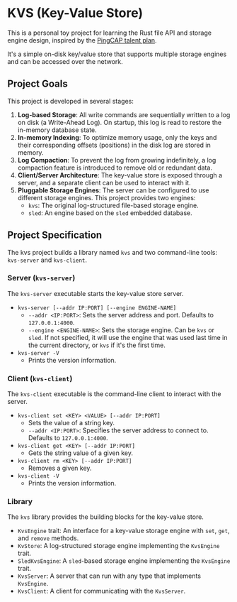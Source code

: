 # KVS (Key-Value Store)

This is a personal toy project for learning the Rust file API and storage engine design, inspired by the [PingCAP talent plan](https://github.com/pingcap/talent-plan).

It's a simple on-disk key/value store that supports multiple storage engines and can be accessed over the network.

## Project Goals

This project is developed in several stages:

1.  **Log-based Storage**: All write commands are sequentially written to a log on disk (a Write-Ahead Log). On startup, this log is read to restore the in-memory database state.
2.  **In-memory Indexing**: To optimize memory usage, only the keys and their corresponding offsets (positions) in the disk log are stored in memory.
3.  **Log Compaction**: To prevent the log from growing indefinitely, a log compaction feature is introduced to remove old or redundant data.
4.  **Client/Server Architecture**: The key-value store is exposed through a server, and a separate client can be used to interact with it.
5.  **Pluggable Storage Engines**: The server can be configured to use different storage engines. This project provides two engines:
    *   `kvs`: The original log-structured file-based storage engine.
    *   `sled`: An engine based on the `sled` embedded database.

## Project Specification

The kvs project builds a library named `kvs` and two command-line tools: `kvs-server` and `kvs-client`.

### Server (`kvs-server`)

The `kvs-server` executable starts the key-value store server.

*   `kvs-server [--addr IP:PORT] [--engine ENGINE-NAME]`
    *   `--addr <IP:PORT>`: Sets the server address and port. Defaults to `127.0.0.1:4000`.
    *   `--engine <ENGINE-NAME>`: Sets the storage engine. Can be `kvs` or `sled`. If not specified, it will use the engine that was used last time in the current directory, or `kvs` if it's the first time.
*   `kvs-server -V`
    *   Prints the version information.

### Client (`kvs-client`)

The `kvs-client` executable is the command-line client to interact with the server.

*   `kvs-client set <KEY> <VALUE> [--addr IP:PORT]`
    *   Sets the value of a string key.
    *   `--addr <IP:PORT>`: Specifies the server address to connect to. Defaults to `127.0.0.1:4000`.
*   `kvs-client get <KEY> [--addr IP:PORT]`
    *   Gets the string value of a given key.
*   `kvs-client rm <KEY> [--addr IP:PORT]`
    *   Removes a given key.
*   `kvs-client -V`
    *   Prints the version information.

### Library

The `kvs` library provides the building blocks for the key-value store.

*   `KvsEngine` trait: An interface for a key-value storage engine with `set`, `get`, and `remove` methods.
*   `KvStore`: A log-structured storage engine implementing the `KvsEngine` trait.
*   `SledKvsEngine`: A `sled`-based storage engine implementing the `KvsEngine` trait.
*   `KvsServer`: A server that can run with any type that implements `KvsEngine`.
*   `KvsClient`: A client for communicating with the `KvsServer`.
